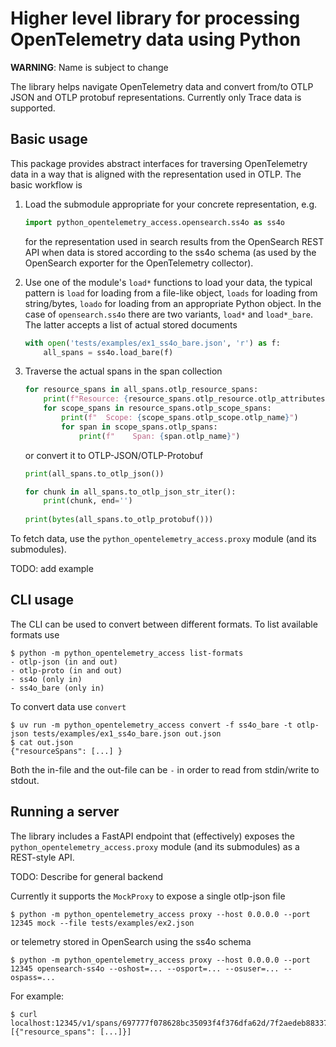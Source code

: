 # Higher level library for processing OpenTelemetry data using Python

**WARNING**: Name is subject to change

The library helps navigate OpenTelemetry data and convert from/to OTLP JSON and OTLP protobuf 
representations. Currently only Trace data is supported.

## Basic usage

This package provides abstract interfaces for traversing OpenTelemetry data in a way that is
aligned with the representation used in OTLP. The basic workflow is

1. Load the submodule appropriate for your concrete representation, e.g.

   ```python
   import python_opentelemetry_access.opensearch.ss4o as ss4o
   ```

   for the representation used in search results from the OpenSearch REST API when
   data is stored according to the ss4o schema (as used by the OpenSearch exporter for the
   OpenTelemetry collector).

2. Use one of the module's `load*` functions to load your data, the typical pattern is `load`
   for loading from a file-like object, `loads` for loading from string/bytes, `loado` for loading
   from an appropriate Python object. In the case of `opensearch.ss4o` there are two variants, `load*`
   and `load*_bare`. The latter accepts a list of actual stored documents
   ```python
   with open('tests/examples/ex1_ss4o_bare.json', 'r') as f:
       all_spans = ss4o.load_bare(f)
   ```

3. Traverse the actual spans in the span collection
   ```python
   for resource_spans in all_spans.otlp_resource_spans:
       print(f"Resource: {resource_spans.otlp_resource.otlp_attributes}")
       for scope_spans in resource_spans.otlp_scope_spans:
           print(f"  Scope: {scope_spans.otlp_scope.otlp_name}")
           for span in scope_spans.otlp_spans:
               print(f"    Span: {span.otlp_name}")
   ```

   or convert it to OTLP-JSON/OTLP-Protobuf
   ```python
   print(all_spans.to_otlp_json())

   for chunk in all_spans.to_otlp_json_str_iter():
       print(chunk, end='')
    
   print(bytes(all_spans.to_otlp_protobuf()))
   ```

To fetch data, use the `python_opentelemetry_access.proxy` module (and its submodules).

TODO: add example

## CLI usage

The CLI can be used to convert between different formats. To list available formats use
```
$ python -m python_opentelemetry_access list-formats
- otlp-json (in and out)
- otlp-proto (in and out)
- ss4o (only in)
- ss4o_bare (only in)
```

To convert data use `convert`
```
$ uv run -m python_opentelemetry_access convert -f ss4o_bare -t otlp-json tests/examples/ex1_ss4o_bare.json out.json
$ cat out.json
{"resourceSpans": [...] }
```
Both the in-file and the out-file can be `-` in order to read from stdin/write to stdout.

## Running a server

The library includes a FastAPI endpoint that (effectively) exposes the `python_opentelemetry_access.proxy` module (and its submodules) as a REST-style API.

TODO: Describe for general backend

Currently it supports the `MockProxy` to expose a single otlp-json file
```
$ python -m python_opentelemetry_access proxy --host 0.0.0.0 --port 12345 mock --file tests/examples/ex2.json
```
or telemetry stored in OpenSearch using the ss4o schema
```
$ python -m python_opentelemetry_access proxy --host 0.0.0.0 --port 12345 opensearch-ss4o --oshost=... --osport=... --osuser=... --ospass=...
```

For example:
```
$ curl localhost:12345/v1/spans/697777f078628bc35093f4f376dfa62d/7f2aedeb88337ec1
[{"resource_spans": [...]}]
```
